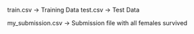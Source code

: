 train.csv -> Training Data
test.csv  -> Test Data

my_submission.csv -> Submission file with all females survived
